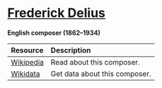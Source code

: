 # [Frederick Delius][composer]

__English composer (1862–1934)__

[composer]: https://musescore.com/openscore-string-quartets/sets?order=title&text=Delius,+Frederick

Resource | Description
:---|:---
[Wikipedia] | Read about this composer.
[Wikidata] | Get data about this composer.

[Wikipedia]: https://en.wikipedia.org/wiki/Frederick_Delius
[Wikidata]: https://www.wikidata.org/wiki/Q312698
